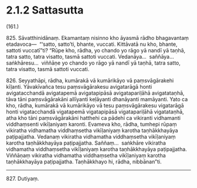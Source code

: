 # 2.1.2 Sattasutta

(161.)

825\. Sāvatthinidānaṃ. Ekamantaṃ nisinno kho āyasmā rādho bhagavantaṃ etadavoca—  “‘satto, satto’ti, bhante, vuccati. Kittāvatā nu kho, bhante, sattoti vuccatī”ti? “Rūpe kho, rādha, yo chando yo rāgo yā nandī yā taṇhā, tatra satto, tatra visatto, tasmā sattoti vuccati. Vedanāya…  saññāya…  saṅkhāresu…  viññāṇe yo chando yo rāgo yā nandī yā taṇhā, tatra satto, tatra visatto, tasmā sattoti vuccati.

826\. Seyyathāpi, rādha, kumārakā vā kumārikāyo vā paṃsvāgārakehi kīḷanti. Yāvakīvañca tesu paṃsvāgārakesu avigatarāgā honti avigatacchandā avigatapemā avigatapipāsā avigatapariḷāhā avigatataṇhā, tāva tāni paṃsvāgārakāni allīyanti keḷāyanti dhanāyanti mamāyanti. Yato ca kho, rādha, kumārakā vā kumārikāyo vā tesu paṃsvāgārakesu vigatarāgā honti vigatacchandā vigatapemā vigatapipāsā vigatapariḷāhā vigatataṇhā, atha kho tāni paṃsvāgārakāni hatthehi ca pādehi ca vikiranti vidhamanti viddhaṃsenti vikīḷaniyaṃ karonti. Evameva kho, rādha, tumhepi rūpaṃ vikiratha vidhamatha viddhaṃsetha vikīḷaniyaṃ karotha taṇhākkhayāya paṭipajjatha. Vedanaṃ vikiratha vidhamatha viddhaṃsetha vikīḷaniyaṃ karotha taṇhākkhayāya paṭipajjatha. Saññaṃ…  saṅkhāre vikiratha vidhamatha viddhaṃsetha vikīḷaniyaṃ karotha taṇhākkhayāya paṭipajjatha. Viññāṇaṃ vikiratha vidhamatha viddhaṃsetha vikīḷaniyaṃ karotha taṇhākkhayāya paṭipajjatha. Taṇhākkhayo hi, rādha, nibbānan”ti.

---

827\. Dutiyaṃ.
